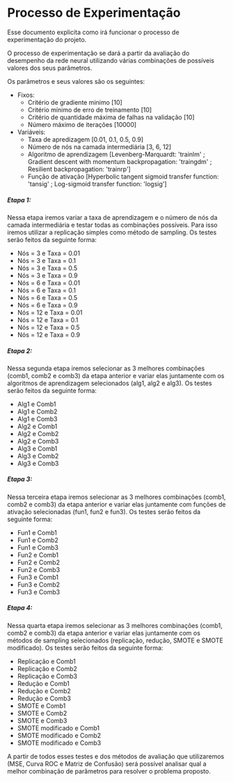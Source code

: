 Processo de Experimentação
=====================
Esse documento explicita como irá funcionar o processo de experimentação do projeto.

O processo de experimentação se dará a partir da avaliação do desempenho da rede neural utilizando várias combinações de possíveis valores dos seus parâmetros.

Os parâmetros e seus valores são os seguintes:
  * Fixos:
    * Critério de gradiente minimo [10]
    * Critério mínimo de erro de treinamento  [10]
    * Critério de quantidade máxima de falhas na validação [10]
    * Número máximo de iterações [10000]
  * Variáveis:
    * Taxa de apredizagem [0.01, 0.1, 0.5, 0.9]
    * Número de nós na camada intermediária [3, 6, 12]
    * Algoritmo de aprendizagem [Levenberg-Marquardt: 'trainlm' ; Gradient descent with momentum backpropagation: 'traingdm' ; Resilient backpropagation: 'trainrp']
    * Função de ativação [Hyperbolic tangent sigmoid transfer function: 'tansig' ; Log-sigmoid transfer function: 'logsig']
 
##### Etapa 1:
Nessa etapa iremos variar a taxa de aprendizagem e o número de nós da camada intermediária e testar todas as
combinações possíveis. Para isso iremos utilizar a replicação simples como método de sampling. Os testes serão feitos da seguinte forma:
  * Nós = 3 e Taxa = 0.01
  * Nós = 3 e Taxa = 0.1
  * Nós = 3 e Taxa = 0.5
  * Nós = 3 e Taxa = 0.9
  * Nós = 6 e Taxa = 0.01
  * Nós = 6 e Taxa = 0.1
  * Nós = 6 e Taxa = 0.5
  * Nós = 6 e Taxa = 0.9
  * Nós = 12 e Taxa = 0.01
  * Nós = 12 e Taxa = 0.1
  * Nós = 12 e Taxa = 0.5
  * Nós = 12 e Taxa = 0.9

##### Etapa 2:
Nessa segunda etapa iremos selecionar as 3 melhores combinações (comb1, comb2 e comb3) da etapa anterior e variar elas juntamente com os algoritmos de aprendizagem selecionados (alg1, alg2 e alg3). Os testes serão feitos da seguinte forma:
  * Alg1 e Comb1
  * Alg1 e Comb2
  * Alg1 e Comb3
  * Alg2 e Comb1
  * Alg2 e Comb2
  * Alg2 e Comb3
  * Alg3 e Comb1
  * Alg3 e Comb2
  * Alg3 e Comb3

##### Etapa 3:
Nessa terceira etapa iremos selecionar as 3 melhores combinações (comb1, comb2 e comb3) da etapa anterior e variar elas juntamente com funções de ativação selecionadas (fun1, fun2 e fun3). Os testes serão feitos da seguinte forma:
  * Fun1 e Comb1
  * Fun1 e Comb2
  * Fun1 e Comb3
  * Fun2 e Comb1
  * Fun2 e Comb2
  * Fun2 e Comb3
  * Fun3 e Comb1
  * Fun3 e Comb2
  * Fun3 e Comb3

##### Etapa 4:
Nessa quarta etapa iremos selecionar as 3 melhores combinações (comb1, comb2 e comb3) da etapa anterior e variar elas juntamente com os métodos de sampling selecionados (replicação, redução, SMOTE e SMOTE modificado). Os testes serão feitos da seguinte forma:
  * Replicação e Comb1
  * Replicação e Comb2
  * Replicação e Comb3
  * Redução e Comb1
  * Redução e Comb2
  * Redução e Comb3
  * SMOTE e Comb1
  * SMOTE e Comb2
  * SMOTE e Comb3
  * SMOTE modificado e Comb1
  * SMOTE modificado e Comb2
  * SMOTE modificado e Comb3

A partir de todos esses testes e dos métodos de avaliação que utilizaremos (MSE, Curva ROC e Matriz de Confusão) será possível analisar qual a melhor combinação de parâmetros para resolver o problema proposto.
